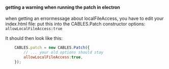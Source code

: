 #### getting a warning when running the patch in electron

when getting an errormessage about localFileAccess, you have to edit your index.html file:
put this into the CABLES.Patch constructor options: `allowLocalFileAccess:true`

It should then look like this:

```javascript
    CABLES.patch = new CABLES.Patch({
        // ... your old options should stay
        allowLocalFileAccess:true,
    });
```
